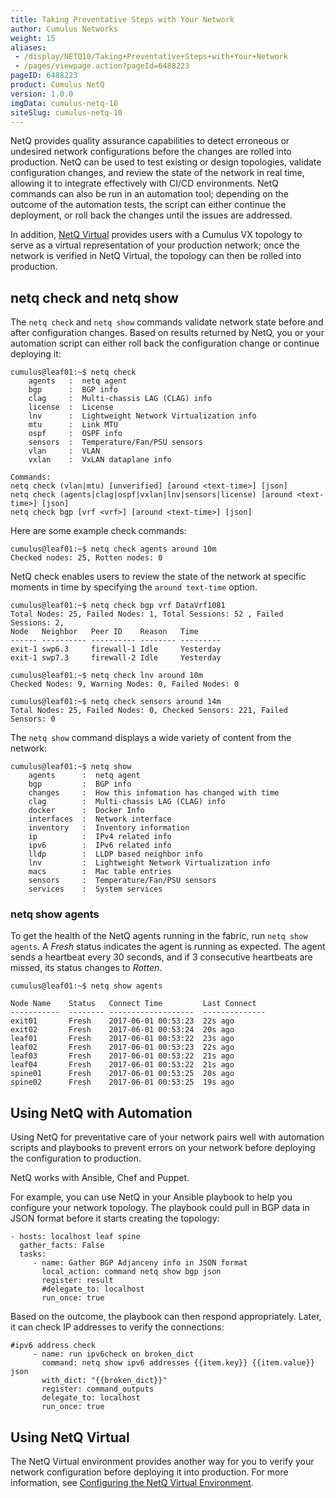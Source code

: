 ```yaml
---
title: Taking Preventative Steps with Your Network
author: Cumulus Networks
weight: 15
aliases:
 - /display/NETQ10/Taking+Preventative+Steps+with+Your+Network
 - /pages/viewpage.action?pageId=6488223
pageID: 6488223
product: Cumulus NetQ
version: 1.0.0
imgData: cumulus-netq-10
siteSlug: cumulus-netq-10
---
```

NetQ provides quality assurance capabilities to detect erroneous or
undesired network configurations before the changes are rolled into
production. NetQ can be used to test existing or design topologies,
validate configuration changes, and review the state of the network in
real time, allowing it to integrate effectively with CI/CD environments.
NetQ commands can also be run in an automation tool; depending on the
outcome of the automation tests, the script can either continue the
deployment, or roll back the changes until the issues are addressed.

In addition, [NetQ
Virtual](/version/cumulus-netq-10/Configuring-the-NetQ-Virtual-Environment)
provides users with a Cumulus VX topology to serve as a virtual
representation of your production network; once the network is verified
in NetQ Virtual, the topology can then be rolled into production.

## netq check and netq show</span>

The `netq check` and `netq show` commands validate network state before
and after configuration changes. Based on results returned by NetQ, you
or your automation script can either roll back the configuration change
or continue deploying it:

    cumulus@leaf01:~$ netq check 
        agents   :  netq agent
        bgp      :  BGP info
        clag     :  Multi-chassis LAG (CLAG) info
        license  :  License
        lnv      :  Lightweight Network Virtualization info
        mtu      :  Link MTU
        ospf     :  OSPF info
        sensors  :  Temperature/Fan/PSU sensors
        vlan     :  VLAN
        vxlan    :  VxLAN dataplane info
     
    Commands:
    netq check (vlan|mtu) [unverified] [around <text-time>] [json]
    netq check (agents|clag|ospf|vxlan|lnv|sensors|license) [around <text-time>] [json]
    netq check bgp [vrf <vrf>] [around <text-time>] [json]

Here are some example check commands:

    cumulus@leaf01:~$ netq check agents around 10m
    Checked nodes: 25, Rotten nodes: 0

NetQ check enables users to review the state of the network at specific
moments in time by specifying the `around text-time` option.

    cumulus@leaf01:~$ netq check bgp vrf DataVrf1081
    Total Nodes: 25, Failed Nodes: 1, Total Sessions: 52 , Failed Sessions: 2, 
    Node   Neighbor   Peer ID    Reason   Time
    ------ ---------- ---------- -------- ---------
    exit-1 swp6.3     firewall-1 Idle     Yesterday
    exit-1 swp7.3     firewall-2 Idle     Yesterday

    cumulus@leaf01:~$ netq check lnv around 10m
    Checked Nodes: 9, Warning Nodes: 0, Failed Nodes: 0

    cumulus@leaf01:~$ netq check sensors around 14m
    Total Nodes: 25, Failed Nodes: 0, Checked Sensors: 221, Failed Sensors: 0

The `netq show` command displays a wide variety of content from the
network:

    cumulus@leaf01:~$ netq show 
        agents      :  netq agent
        bgp         :  BGP info
        changes     :  How this infomation has changed with time
        clag        :  Multi-chassis LAG (CLAG) info
        docker      :  Docker Info
        interfaces  :  Network interface
        inventory   :  Inventory information
        ip          :  IPv4 related info
        ipv6        :  IPv6 related info
        lldp        :  LLDP based neighbor info
        lnv         :  Lightweight Network Virtualization info
        macs        :  Mac table entries
        sensors     :  Temperature/Fan/PSU sensors
        services    :  System services

### netq show agents</span>

To get the health of the NetQ agents running in the fabric, run `netq
show agents`. A *Fresh* status indicates the agent is running as
expected. The agent sends a heartbeat every 30 seconds, and if 3
consecutive heartbeats are missed, its status changes to *Rotten*.

    cumulus@leaf01:~$ netq show agents 
     
    Node Name    Status   Connect Time         Last Connect  
    -----------  -------- -------------------  --------------  
    exit01       Fresh    2017-06-01 00:53:23  22s ago
    exit02       Fresh    2017-06-01 00:53:24  20s ago
    leaf01       Fresh    2017-06-01 00:53:22  23s ago
    leaf02       Fresh    2017-06-01 00:53:23  22s ago
    leaf03       Fresh    2017-06-01 00:53:22  21s ago
    leaf04       Fresh    2017-06-01 00:53:22  21s ago
    spine01      Fresh    2017-06-01 00:53:25  20s ago
    spine02      Fresh    2017-06-01 00:53:25  19s ago

## Using NetQ with Automation</span>

Using NetQ for preventative care of your network pairs well with
automation scripts and playbooks to prevent errors on your network
before deploying the configuration to production.

NetQ works with Ansible, Chef and Puppet.

For example, you can use NetQ in your Ansible playbook to help you
configure your network topology. The playbook could pull in BGP data in
JSON format before it starts creating the topology:

    - hosts: localhost leaf spine
      gather_facts: False
      tasks:
         - name: Gather BGP Adjanceny info in JSON format
           local_action: command netq show bgp json
           register: result
           #delegate_to: localhost
           run_once: true

Based on the outcome, the playbook can then respond appropriately.
Later, it can check IP addresses to verify the connections:

    #ipv6 address check
         - name: run ipv6check on broken_dict
           command: netq show ipv6 addresses {{item.key}} {{item.value}} json
           with_dict: "{{broken_dict}}"
           register: command_outputs
           delegate_to: localhost
           run_once: true

## Using NetQ Virtual</span>

The NetQ Virtual environment provides another way for you to verify your
network configuration before deploying it into production. For more
information, see [Configuring the NetQ Virtual
Environment](/version/cumulus-netq-10/Configuring-the-NetQ-Virtual-Environment).

